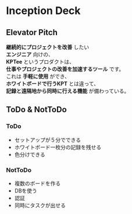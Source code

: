 # Inception Deck

## Elevator Pitch
**継続的にプロジェクトを改善** したい<br>
**エンジニア** 向けの、<br>
**KPTee** というプロダクトは、<br>
**仕事やプロジェクトの改善を加速するツール** です。<br>
これは **手軽に使用** ができ、<br>
**ホワイトボードで行うKPT** とは違って、<br>
**記録と遠隔地から同時に行える機能** が備わっている。<br>

## ToDo & NotToDo
### ToDo
- セットアップが５分でできる
- ホワイトボード一枚分の記録を残せる
- 色分けできる

### NotToDo
- 複数のボードを作る
- DBを使う
- 認証
- 同時にタスクが出せる